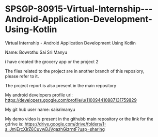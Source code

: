 # SPSGP-80915-Virtual-Internship---Android-Application-Development-Using-Kotlin
Virtual Internship - Android Application Development Using Kotlin


Name: Bowrothu Sai Sri Manyu

i have created the grocery app or the project 2

The files related to the project are in another branch of this reposiory,  please refer to it.

The project report is also present in the main repository

My android developers profile url: https://developers.google.com/profile/u/110094410887131759829

My git hub user name: saisrimanyu

My demo video is present in the githubb main repository or the link for the gdrive is: https://drive.google.com/drive/folders/1-a_JmjErcXIrZ8CuvwBJVqazhGizrntF?usp=sharing

